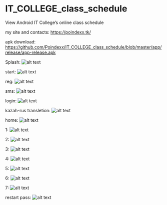 # IT_COLLEGE_class_schedule
View Android IT College’s online class schedule

my site and contacts:  https://poindexx.tk/

apk download: https://github.com/Poindexx/IT_COLLEGE_class_schedule/blob/master/app/release/app-release.apk

Splash: 
![alt text](https://github.com/Poindexx/IT_COLLEGE_class_schedule/blob/master/app/src/main/res/drawable/1.jpg "Logo 1")

start: 
![alt text](https://github.com/Poindexx/IT_COLLEGE_class_schedule/blob/master/app/src/main/res/drawable/2.jpg "Logo 1")

reg: 
![alt text](https://github.com/Poindexx/IT_COLLEGE_class_schedule/blob/master/app/src/main/res/drawable/3.jpg "Logo 1")

sms: 
![alt text](https://github.com/Poindexx/IT_COLLEGE_class_schedule/blob/master/app/src/main/res/drawable/4.jpg "Logo 1")

login: 
![alt text](https://github.com/Poindexx/IT_COLLEGE_class_schedule/blob/master/app/src/main/res/drawable/5.jpg "Logo 1")

kazah-rus transletion: 
![alt text](https://github.com/Poindexx/IT_COLLEGE_class_schedule/blob/master/app/src/main/res/drawable/6.jpg "Logo 1")

home: 
![alt text](https://github.com/Poindexx/IT_COLLEGE_class_schedule/blob/master/app/src/main/res/drawable/7.jpg "Logo 1")

1: 
![alt text](https://github.com/Poindexx/IT_COLLEGE_class_schedule/blob/master/app/src/main/res/drawable/8.jpg "Logo 1")

2: 
![alt text](https://github.com/Poindexx/IT_COLLEGE_class_schedule/blob/master/app/src/main/res/drawable/9.jpg "Logo 1")

3: 
![alt text](https://github.com/Poindexx/IT_COLLEGE_class_schedule/blob/master/app/src/main/res/drawable/10.jpg "Logo 1")

4: 
![alt text](https://github.com/Poindexx/IT_COLLEGE_class_schedule/blob/master/app/src/main/res/drawable/11.jpg "Logo 1")

5: 
![alt text](https://github.com/Poindexx/IT_COLLEGE_class_schedule/blob/master/app/src/main/res/drawable/12.jpg "Logo 1")

6: 
![alt text](https://github.com/Poindexx/IT_COLLEGE_class_schedule/blob/master/app/src/main/res/drawable/13.jpg "Logo 1")

7: 
![alt text](https://github.com/Poindexx/IT_COLLEGE_class_schedule/blob/master/app/src/main/res/drawable/14.jpg "Logo 1")

restart pass: 
![alt text](https://github.com/Poindexx/IT_COLLEGE_class_schedule/blob/master/app/src/main/res/drawable/15.jpg "Logo 1")
